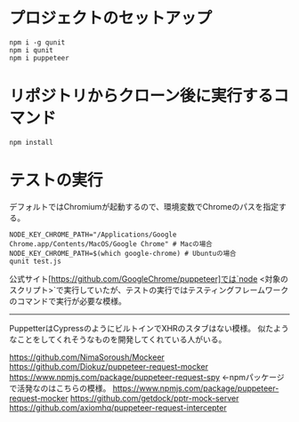 # プロジェクトのセットアップ

```
npm i -g qunit
npm i qunit
npm i puppeteer
```

# リポジトリからクローン後に実行するコマンド

```
npm install
```

# テストの実行

デフォルトではChromiumが起動するので、環境変数でChromeのパスを指定する。

```
NODE_KEY_CHROME_PATH="/Applications/Google Chrome.app/Contents/MacOS/Google Chrome" # Macの場合
NODE_KEY_CHROME_PATH=$(which google-chrome) # Ubuntuの場合
qunit test.js
```

公式サイト[https://github.com/GoogleChrome/puppeteer]では`node <対象のスクリプト>`で実行していたが、テストの実行ではテスティングフレームワークのコマンドで実行が必要な模様。

---

PuppetterはCypressのようにビルトインでXHRのスタブはない模様。
似たようなことをしてくれそうなものを開発してくれている人がいる。

https://github.com/NimaSoroush/Mockeer
https://github.com/Diokuz/puppeteer-request-mocker
https://www.npmjs.com/package/puppeteer-request-spy ←npmパッケージで活発なのはこちらの模様。
https://www.npmjs.com/package/puppeteer-request-mocker
https://github.com/getdock/pptr-mock-server
https://github.com/axiomhq/puppeteer-request-intercepter
